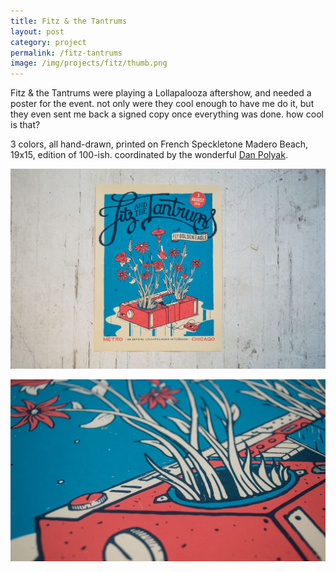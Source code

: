 ```yaml
---
title: Fitz & the Tantrums
layout: post
category: project
permalink: /fitz-tantrums
image: /img/projects/fitz/thumb.png
---
```


Fitz & the Tantrums were playing a Lollapalooza aftershow, and needed a poster for the event. not only were they cool enough to have me do it, but they even sent me back a signed copy once everything was done. how cool is that?

3 colors, all hand-drawn, printed on French Speckletone Madero Beach, 19x15, edition of 100-ish. coordinated by the wonderful [Dan Polyak](http://danpolyak.com/).

![fitz-1](/img/projects/fitz/fitz-1.jpg)

![fitz-2](/img/projects/fitz/fitz-2.jpg)